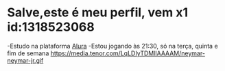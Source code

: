 # Salve,este é meu perfil, vem x1 id:1318523068

-Estudo na plataforma [Alura](https://www.alura.com.br/)
-Estou jogando às 21:30, só na terça, quinta e fim de semana
https://media.tenor.com/LqLDIyTDMlIAAAAM/neymar-neymar-jr.gif
